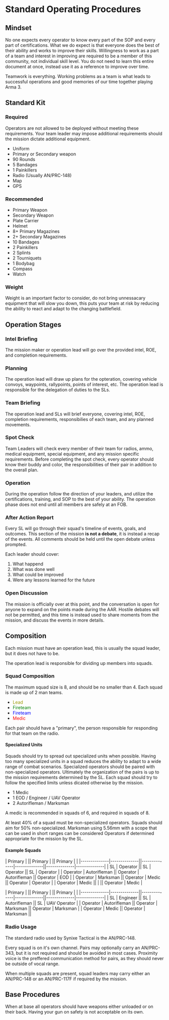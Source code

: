 # Standard Operating Procedures

## Mindset

No one expects every operator to know every part of the SOP and every part of certifications. What we do expect is that everyone does the best of their ability and works to improve their skills. Willingness to work as a part of a team and interest in improving are required to be a member of this community, not individual skill level. You do not need to learn this entire document at once, instead use it as a reference to improve over time.

Teamwork is everything. Working problems as a team is what leads to successful operations and good memories of our time together playing Arma 3.

## Standard Kit

### Required

Operators are not allowed to be deployed without meeting these requirements. Your team leader may impose additional requirements should the mission dictate additional equipment.

- Uniform
- Primary or Secondary weapon
- 90 Rounds
- 5 Bandages
- 1 Painkillers
- Radio (Usually AN/PRC-148)
- Map
- GPS

### Recommended

- Primary Weapon
- Secondary Weapon
- Plate Carrier
- Helmet
- 8+ Primary Magazines
- 2+ Secondary Magazines
- 10 Bandages
- 2 Painkillers
- 2 Splints
- 2 Tourniquets
- 1 Bodybag
- Compass
- Watch

### Weight

Weight is an important factor to consider, do not bring unnessacary equipment that will slow you down, this puts your team at risk by reducing the ability to react and adapt to the changing battlefield.

## Operation Stages

### Intel Briefing

The mission maker or operation lead will go over the provided intel, ROE, and completion requirements.

### Planning

The operation lead will draw up plans for the opteration, covering vehicle convoys, waypoints, rallypoints, points of interest, etc. The operation lead is responsible for the delegation of duties to the SLs.

### Team Briefing

The operation lead and SLs will brief everyone, covering intel, ROE, completion requirements, responsibilies of each team, and any planned movements.

### Spot Check

Team Leaders will check every member of their team for radios, ammo, medical equipment, special equipment, and any mission specific requirements. Before completing the spot check, every operator should know their buddy and color, the responsibilities of their pair in addition to the overall plan.

### Operation

During the operation follow the direction of your leaders, and utilize the certifications, training, and SOP to the best of your ability. The operation phase does not end until all members are safely at an FOB.

### After Action Report

Every SL will go through their squad's timeline of events, goals, and outcomes. This section of the mission **is not a debate**, it is instead a recap of the events. All comments should be held until the open debate unless prompted.

Each leader should cover:

1. What happend
2. What was done well
3. What could be improved
4. Were any lessons learned for the future

### Open Discussion

The mission is officially over at this point, and the conversation is open for anyone to expand on the points made during the AAR. Hostile debates will not be permitted, and this time is instead used to share moments from the mission, and discuss the events in more details.

## Composition

Each mission must have an operation lead, this is usually the squad leader, but it does not have to be.

The operation lead is responsible for dividing up members into squads.

### Squad Composition

The maximum squad size is 8, and should be no smaller than 4. Each squad is made up of 2 man teams.

- <span style="color:#999900">Lead</span>
- <span style="color:green">Fireteam</span>
- <span style="color:blue">Fireteam</span>
- <span style="color:red">Medic</span>

Each pair should have a "primary", the person responsible for responding for that team on the radio.

#### Specialized Units

Squads should try to spread out specialized units when possible. Having too many specialized units in a squad reduces the ability to adapt to a wide range of combat scenarios. Specialized operators should be paired with non-specialized operators. Ultimately the organization of the pairs is up to the mission requirements determined by the SL. Each squad should try to follow the specified limits unless dicated otherwise by the mission.

- 1 Medic
- 1 EOD / Engineer / UAV Operator
- 2 Autorifleman / Marksman

A medic is recommended in squads of 6, and required in squads of 8.

At least 40% of a squad must be non-specialized operators. Squads should aim for 50% non-specialized. Marksman using 5.56mm with a scope that can be used in short ranges can be considered Operators if determined appropriate for the mission by the SL.

#### Example Squads

| Primary      |              || Primary      |              || Primary      |              |
|--------------|--------------||--------------|--------------||--------------|--------------|
| SL           | Operator     || SL           | Operator     || SL           | Operator     |
| Operator     | Autorifleman || Operator     | Autorifleman || Operator     | EOD          |
| Operator     | Marksman     || Operator     | Medic        || Operator     | Operator     |
| Operator     | Medic        ||              |              || Operator     | Medic        |

| Primary      |              || Primary      |              || Primary      |              |
|--------------|--------------||--------------|--------------||--------------|--------------|
| SL           | Engineer     || SL           | Autorifleman || SL           | UAV Operator |
| Operator     | Autorifleman || Operator     | Marksman     || Operator     | Marksman     |
| Operator     | Medic        || Operator     | Marksman     ||

### Radio Usage

The standard radio used by Synixe Tactical is the AN/PRC-148.

Every squad is on it's own channel. Pairs may optionally carry an AN/PRC-343, but it is not required and should be avoided in most cases. Proximity voice is the preffered communication method for pairs, as they should never be outside of vocal range.

When multiple squads are present, squad leaders may carry either an AN/PRC-148 or an AN/PRC-117F if required by the mission.

## Base Procedures

When at base all operators should have weapons either unloaded or on their back. Having your gun on safety is not acceptable on its own.
